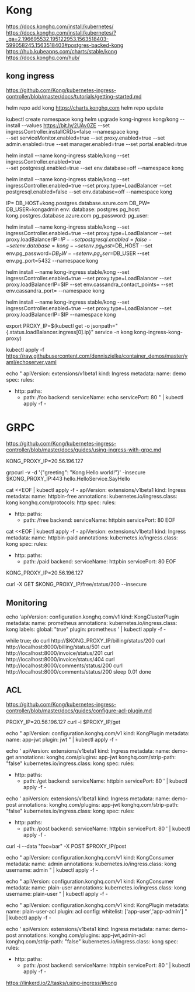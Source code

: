 # Kong
https://docs.konghq.com/install/kubernetes/
https://docs.konghq.com/install/kubernetes/?_ga=2.196695532.195122953.1563518403-599058245.1563518403#postgres-backed-kong
https://hub.kubeapps.com/charts/stable/kong
https://docs.konghq.com/hub/


## kong ingress
https://github.com/Kong/kubernetes-ingress-controller/blob/master/docs/tutorials/getting-started.md

helm repo add kong https://charts.konghq.com
helm repo update

kubectl create namespace kong
helm upgrade kong-ingress kong/kong --install --values https://bit.ly/2UAv0ZE --set ingressController.installCRDs=false --namespace kong \
  --set serviceMonitor.enabled=true --set proxy.enabled=true --set admin.enabled=true --set manager.enabled=true --set portal.enabled=true

helm install --name kong-ingress stable/kong --set ingressController.enabled=true \
  --set postgresql.enabled=true --set env.database=off --namespace kong

helm install --name kong-ingress stable/kong --set ingressController.enabled=true --set proxy.type=LoadBalancer --set postgresql.enabled=false --set env.database=off --namespace kong

IP=
DB_HOST=kong.postgres.database.azure.com
DB_PW=
DB_USER=kongadmin
env:
  database: postgres
  pg_host: kong.postgres.database.azure.com
  pg_password: 
  pg_user: 

helm install --name kong-ingress stable/kong --set ingressController.enabled=true --set proxy.type=LoadBalancer --set proxy.loadBalancerIP=$IP --set postgresql.enabled=false --set env.database=kong   --set env.pg_host=$DB_HOST --set env.pg_password=$DB_PW --set env.pg_user=$DB_USER --set env.pg_port=5432 --namespace kong

helm install --name kong-ingress stable/kong --set ingressController.enabled=true --set proxy.type=LoadBalancer --set proxy.loadBalancerIP=$IP --set env.cassandra_contact_points= --set env.cassandra_port=
--namespace kong
	
helm install --name kong-ingress stable/kong --set ingressController.enabled=true --set proxy.type=LoadBalancer --set proxy.loadBalancerIP=$IP --namespace kong

export PROXY_IP=$(kubectl get -o jsonpath="{.status.loadBalancer.ingress[0].ip}" service -n kong kong-ingress-kong-proxy)

kubectl apply -f https://raw.githubusercontent.com/denniszielke/container_demos/master/yaml/echoserver.yaml

echo "
apiVersion: extensions/v1beta1
kind: Ingress
metadata:
  name: demo
spec:
  rules:
  - http:
      paths:
      - path: /foo
        backend:
          serviceName: echo
          servicePort: 80
" | kubectl apply -f -


# GRPC

https://github.com/Kong/kubernetes-ingress-controller/blob/master/docs/guides/using-ingress-with-grpc.md


KONG_PROXY_IP=20.56.196.127 

grpcurl -v -d '{"greeting": "Kong Hello world!"}' -insecure $KONG_PROXY_IP:443 hello.HelloService.SayHello

cat <<EOF | kubectl apply -f -
apiVersion: extensions/v1beta1
kind: Ingress
metadata:
  name: httpbin-free
  annotations:
    kubernetes.io/ingress.class: kong
    konghq.com/protocols: http
spec:
  rules:
  - http:
      paths:
      - path: /free
        backend:
          serviceName: httpbin
          servicePort: 80
EOF

cat <<EOF | kubectl apply -f -
apiVersion: extensions/v1beta1
kind: Ingress
metadata:
  name: httpbin-paid
  annotations:
    kubernetes.io/ingress.class: kong
spec:
  rules:
  - http:
      paths:
      - path: /paid
        backend:
          serviceName: httpbin
          servicePort: 80
EOF

KONG_PROXY_IP=20.56.196.127 

curl -X GET $KONG_PROXY_IP/free/status/200 --insecure


## Monitoring

echo 'apiVersion: configuration.konghq.com/v1
kind: KongClusterPlugin
metadata:
  name: prometheus
  annotations:
    kubernetes.io/ingress.class: kong
  labels:
    global: "true"
plugin: prometheus
' | kubectl apply -f -


while true;
do
  curl http://$KONG_PROXY_IP/billing/status/200
  curl http://localhost:8000/billing/status/501
  curl http://localhost:8000/invoice/status/201
  curl http://localhost:8000/invoice/status/404
  curl http://localhost:8000/comments/status/200
  curl http://localhost:8000/comments/status/200
  sleep 0.01
done


## ACL


https://github.com/Kong/kubernetes-ingress-controller/blob/master/docs/guides/configure-acl-plugin.md


PROXY_IP=20.56.196.127
curl -i $PROXY_IP/get


echo "
apiVersion: configuration.konghq.com/v1
kind: KongPlugin
metadata:
  name: app-jwt
plugin: jwt
" | kubectl apply -f -


echo '
apiVersion: extensions/v1beta1
kind: Ingress
metadata:
  name: demo-get
  annotations:
    konghq.com/plugins: app-jwt
    konghq.com/strip-path: "false"
    kubernetes.io/ingress.class: kong
spec:
  rules:
  - http:
      paths:
      - path: /get
        backend:
          serviceName: httpbin
          servicePort: 80
' | kubectl apply -f -


echo '
apiVersion: extensions/v1beta1
kind: Ingress
metadata:
  name: demo-post
  annotations:
    konghq.com/plugins: app-jwt
    konghq.com/strip-path: "false"
    kubernetes.io/ingress.class: kong
spec:
  rules:
  - http:
      paths:
      - path: /post
        backend:
          serviceName: httpbin
          servicePort: 80
' | kubectl apply -f -


curl -i --data "foo=bar" -X POST $PROXY_IP/post


echo "
apiVersion: configuration.konghq.com/v1
kind: KongConsumer
metadata:
  name: admin
  annotations:
    kubernetes.io/ingress.class: kong
username: admin
" | kubectl apply -f -


echo "
apiVersion: configuration.konghq.com/v1
kind: KongConsumer
metadata:
  name: plain-user
  annotations:
    kubernetes.io/ingress.class: kong
username: plain-user
" | kubectl apply -f -


echo "
apiVersion: configuration.konghq.com/v1
kind: KongPlugin
metadata:
  name: plain-user-acl
plugin: acl
config:
  whitelist: ['app-user','app-admin']
" | kubectl apply -f -


echo '
apiVersion: extensions/v1beta1
kind: Ingress
metadata:
  name: demo-post
  annotations:
    konghq.com/plugins: app-jwt,admin-acl
    konghq.com/strip-path: "false"
    kubernetes.io/ingress.class: kong
spec:
  rules:
  - http:
      paths:
      - path: /post
        backend:
          serviceName: httpbin
          servicePort: 80
' | kubectl apply -f -

https://linkerd.io/2/tasks/using-ingress/#kong